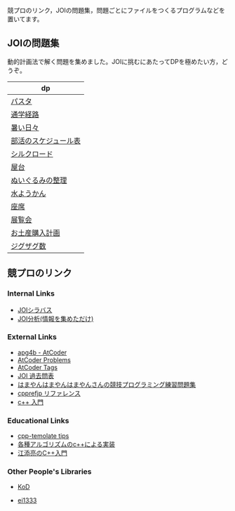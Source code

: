 競プロのリンク，JOIの問題集，問題ごとにファイルをつくるプログラムなどを置いてます。


## JOIの問題集
動的計画法で解く問題を集めました。JOIに挑むにあたってDPを極めたい方，どうぞ。

| dp                                                                              	|
|---------------------------------------------------------------------------------	|
| [パスタ](https://atcoder.jp/contests/joi2012yo/tasks/joi2012yo_d)                 	|    
| [通学経路](https://atcoder.jp/contests/joi2007yo/tasks/joi2007yo_f)                |  
| [暑い日々](https://atcoder.jp/contests/joi2013yo/tasks/joi2013yo_d)                |    
| [部活のスケジュール表](https://atcoder.jp/contests/joi2014yo/tasks/joi2014yo_d)       |       	
| [シルクロード](https://atcoder.jp/contests/joi2015yo/tasks/joi2015yo_d)             |  
| [屋台](https://atcoder.jp/contests/joi2016yo/tasks/joi2016yo_f)                   |   	
| [ぬいぐるみの整理](https://atcoder.jp/contests/joi2017yo/tasks/joi2017yo_d)         |       	
| [水ようかん](https://atcoder.jp/contests/joi2018yo/tasks/joi2018_yo_d)             |      
| [座席](https://atcoder.jp/contests/joi2019yo/tasks/joi2019_yo_f)                  |   	
| [展覧会](https://atcoder.jp/contests/joi2019ho/tasks/joi2019ho_b)                 |    
| [お土産購入計画](https://atcoder.jp/contests/joi2013yo/tasks/joi2013yo_f)           |       	
| [ジグザグ数](https://atcoder.jp/contests/joi2012yo/tasks/joi2012yo_f)               |      


## 競プロのリンク

### Internal Links
- [JOIシラバス](https://github.com/real-github/competitive_programming/tree/master/JOI/Syllabus)
- [JOI分析(情報を集めただけ)](https://github.com/real-github/competitive_programming/tree/master/JOI/Analysis)
### External Links


- [apg4b - AtCoder](https://atcoder.jp/contests/APG4b)  
- [AtCoder Problems](https://kenkoooo.com/atcoder/#/table/)
- [AtCoder Tags](https://atcoder-tags.herokuapp.com/)
- [JOI 過去問表](https://beta-joi.goodbaton.com/)    
- [はまやんはまやんはまやんさんの競技プログラミング練習問題集](https://www.hamayanhamayan.com/entry/2100/01/01/000000)
- [cpprefjp リファレンス](https://cpprefjp.github.io/reference.html)   
- [c++ 入門](https://kaworu.jpn.org/cpp/メインページ)

### Educational Links
- [cpp-temolate tips](https://github.com/kurokoji/.cpp-Template/wiki)      
- [各種アルゴリズムのc++による実装](http://www.prefield.com/algorithm/)
- [江添亮のC++入門](https://ezoeryou.github.io/cpp-intro/#cヒッチハイクガイド)

### Other People's Libraries

- [KoD](https://github.com/KodamaD/Competitive_Programming_Libraries)

- [ei1333](https://github.com/ei1333/library)


